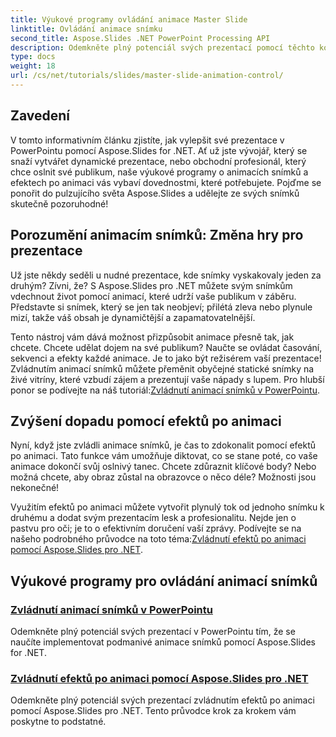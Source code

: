 ```yaml
---
title: Výukové programy ovládání animace Master Slide
linktitle: Ovládání animace snímku
second_title: Aspose.Slides .NET PowerPoint Processing API
description: Odemkněte plný potenciál svých prezentací pomocí těchto komplexních výukových programů Aspose.Slides for .NET, které zahrnují animace snímků a efekty po animaci.
type: docs
weight: 18
url: /cs/net/tutorials/slides/master-slide-animation-control/
---
```

## Zavedení

V tomto informativním článku zjistíte, jak vylepšit své prezentace v PowerPointu pomocí Aspose.Slides for .NET. Ať už jste vývojář, který se snaží vytvářet dynamické prezentace, nebo obchodní profesionál, který chce oslnit své publikum, naše výukové programy o animacích snímků a efektech po animaci vás vybaví dovednostmi, které potřebujete. Pojďme se ponořit do pulzujícího světa Aspose.Slides a udělejte ze svých snímků skutečně pozoruhodné!


## Porozumění animacím snímků: Změna hry pro prezentace

Už jste někdy seděli u nudné prezentace, kde snímky vyskakovaly jeden za druhým? Zívni, že? S Aspose.Slides pro .NET můžete svým snímkům vdechnout život pomocí animací, které udrží vaše publikum v záběru. Představte si snímek, který se jen tak neobjeví; přilétá zleva nebo plynule mizí, takže váš obsah je dynamičtější a zapamatovatelnější. 

 Tento nástroj vám dává možnost přizpůsobit animace přesně tak, jak chcete. Chcete udělat dojem na své publikum? Naučte se ovládat časování, sekvenci a efekty každé animace. Je to jako být režisérem vaší prezentace! Zvládnutím animací snímků můžete přeměnit obyčejné statické snímky na živé vitríny, které vzbudí zájem a prezentují vaše nápady s lupem. Pro hlubší ponor se podívejte na náš tutoriál:[Zvládnutí animací snímků v PowerPointu](./slide-animation-in-power-point/).

## Zvýšení dopadu pomocí efektů po animaci

Nyní, když jste zvládli animace snímků, je čas to zdokonalit pomocí efektů po animaci. Tato funkce vám umožňuje diktovat, co se stane poté, co vaše animace dokončí svůj oslnivý tanec. Chcete zdůraznit klíčové body? Nebo možná chcete, aby obraz zůstal na obrazovce o něco déle? Možnosti jsou nekonečné!

 Využitím efektů po animaci můžete vytvořit plynulý tok od jednoho snímku k druhému a dodat svým prezentacím lesk a profesionalitu. Nejde jen o pastvu pro oči; je to o efektivním doručení vaší zprávy. Podívejte se na našeho podrobného průvodce na toto téma:[Zvládnutí efektů po animaci pomocí Aspose.Slides pro .NET](./control-after-animation-effects/). 

## Výukové programy pro ovládání animací snímků
### [Zvládnutí animací snímků v PowerPointu](./slide-animation-in-power-point/)
Odemkněte plný potenciál svých prezentací v PowerPointu tím, že se naučíte implementovat podmanivé animace snímků pomocí Aspose.Slides for .NET.
### [Zvládnutí efektů po animaci pomocí Aspose.Slides pro .NET](./control-after-animation-effects/)
Odemkněte plný potenciál svých prezentací zvládnutím efektů po animaci pomocí Aspose.Slides pro .NET. Tento průvodce krok za krokem vám poskytne to podstatné.